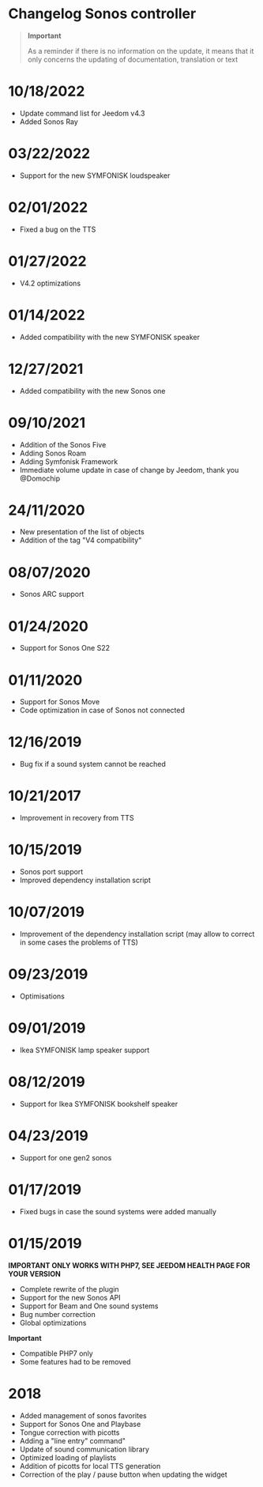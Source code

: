 # Changelog Sonos controller

>**Important**
>
>As a reminder if there is no information on the update, it means that it only concerns the updating of documentation, translation or text

# 10/18/2022

- Update command list for Jeedom v4.3
- Added Sonos Ray

# 03/22/2022

- Support for the new SYMFONISK loudspeaker

# 02/01/2022

- Fixed a bug on the TTS

# 01/27/2022

- V4.2 optimizations

# 01/14/2022

- Added compatibility with the new SYMFONISK speaker

# 12/27/2021

- Added compatibility with the new Sonos one

# 09/10/2021

- Addition of the Sonos Five
- Adding Sonos Roam
- Adding Symfonisk Framework
- Immediate volume update in case of change by Jeedom, thank you @Domochip

# 24/11/2020

- New presentation of the list of objects
- Addition of the tag "V4 compatibility"

# 08/07/2020

- Sonos ARC support

# 01/24/2020

- Support for Sonos One S22

# 01/11/2020

- Support for Sonos Move
- Code optimization in case of Sonos not connected

# 12/16/2019

- Bug fix if a sound system cannot be reached

# 10/21/2017

- Improvement in recovery from TTS

# 10/15/2019

- Sonos port support
- Improved dependency installation script

# 10/07/2019

- Improvement of the dependency installation script (may allow to correct in some cases the problems of TTS)

# 09/23/2019

- Optimisations

# 09/01/2019

- Ikea SYMFONISK lamp speaker support

# 08/12/2019

- Support for Ikea SYMFONISK bookshelf speaker

# 04/23/2019

- Support for one gen2 sonos

# 01/17/2019

- Fixed bugs in case the sound systems were added manually

# 01/15/2019

**IMPORTANT ONLY WORKS WITH PHP7, SEE JEEDOM HEALTH PAGE FOR YOUR VERSION**

- Complete rewrite of the plugin
- Support for the new Sonos API
- Support for Beam and One sound systems
- Bug number correction
- Global optimizations

**Important**

- Compatible PHP7 only
- Some features had to be removed

# 2018

-  Added management of sonos favorites
- Support for Sonos One and Playbase
- Tongue correction with picotts
- Adding a "line entry" command"
- Update of sound communication library
- Optimized loading of playlists
- Addition of picotts for local TTS generation
- Correction of the play / pause button when updating the widget
